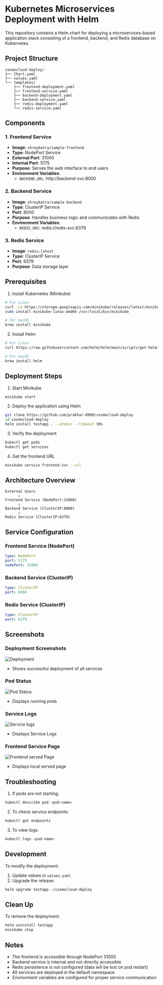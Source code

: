 # Kubernetes Microservices Deployment with Helm

This repository contains a Helm chart for deploying a microservices-based application stack consisting of a frontend, backend, and Redis database on Kubernetes.

## Project Structure

```
cosmocloud-deploy/
├── Chart.yaml
├── values.yaml
└── templates/
    ├── frontend-deployment.yaml
    ├── frontend-service.yaml
    ├── backend-deployment.yaml
    ├── backend-service.yaml
    ├── redis-deployment.yaml
    └── redis-service.yaml
```

## Components

### 1. Frontend Service
- **Image**: `shreybatra/sample-frontend`
- **Type**: NodePort Service
- **External Port**: 31000
- **Internal Port**: 5175
- **Purpose**: Serves the web interface to end users
- **Environment Variables**:
  - `BACKEND_URL`: http://backend-svc:8000

### 2. Backend Service
- **Image**: `shreybatra/sample-backend`
- **Type**: ClusterIP Service
- **Port**: 8000
- **Purpose**: Handles business logic and communicates with Redis
- **Environment Variables**:
  - `REDIS_URI`: redis://redis-svc:6379

### 3. Redis Service
- **Image**: `redis:latest`
- **Type**: ClusterIP Service
- **Port**: 6379
- **Purpose**: Data storage layer

## Prerequisites

1. Install Kubernetes (Minikube)
```bash
# For Linux
curl -LO https://storage.googleapis.com/minikube/releases/latest/minikube-linux-amd64
sudo install minikube-linux-amd64 /usr/local/bin/minikube

# For macOS
brew install minikube
```

2. Install Helm
```bash
# For Linux
curl https://raw.githubusercontent.com/helm/helm/main/scripts/get-helm-3 | bash

# For macOS
brew install helm
```

## Deployment Steps

1. Start Minikube
```bash
minikube start
```

2. Deploy the application using Helm
```bash
git clone https://github.com/prakhar-8999/cosmocloud-deploy
cd cosmocloud-deploy
helm install testapp . --atomic --timeout 30s
```

3. Verify the deployment
```bash
kubectl get pods
kubectl get services
```

4. Get the frontend URL
```bash
minikube service frontend-svc --url
```

## Architecture Overview

```
External Users
      ↓
Frontend Service (NodePort:31000)
      ↓
Backend Service (ClusterIP:8000)
      ↓
Redis Service (ClusterIP:6379)
```

## Service Configuration

### Frontend Service (NodePort)
```yaml
type: NodePort
port: 5175
nodePort: 31000
```

### Backend Service (ClusterIP)
```yaml
type: ClusterIP
port: 8000
```

### Redis Service (ClusterIP)
```yaml
type: ClusterIP
port: 6379
```

## Screenshots

### Deployment Screenshots
![Deployment](https://raw.githubusercontent.com/prakhar-8999/readmeImages/main/cosmocloud/deployed.png)
- Shows successful deployment of all services

### Pod Status
![Pod Status](https://raw.githubusercontent.com/prakhar-8999/readmeImages/main/cosmocloud/running_pods.png)
- Displays running pods

### Service Logs
![Service logs](https://raw.githubusercontent.com/prakhar-8999/readmeImages/main/cosmocloud/logs.png)
- Displays Service Logs

### Frontend Service Page
![Frontend served Page](https://raw.githubusercontent.com/prakhar-8999/readmeImages/main/cosmocloud/frontend.png)
- Displays local served page


## Troubleshooting

1. If pods are not starting:
```bash
kubectl describe pod <pod-name>
```

2. To check service endpoints:
```bash
kubectl get endpoints
```

3. To view logs:
```bash
kubectl logs <pod-name>
```

## Development

To modify the deployment:

1. Update values in `values.yaml`
2. Upgrade the release:
```bash
helm upgrade testapp ./cosmocloud-deploy
```

## Clean Up

To remove the deployment:
```bash
helm uninstall testapp
minikube stop
```

## Notes

- The frontend is accessible through NodePort 31000
- Backend service is internal and not directly accessible
- Redis persistence is not configured (data will be lost on pod restart)
- All services are deployed in the default namespace
- Environment variables are configured for proper service communication